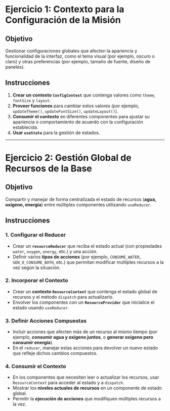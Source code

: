 # Ejercicio 1: Contexto para la Configuración de la Misión

## Objetivo  
Gestionar configuraciones globales que afecten la apariencia y funcionalidad de la interfaz, como el tema visual (por ejemplo, oscuro o claro) y otras preferencias (por ejemplo, tamaño de fuente, diseño de paneles).

## Instrucciones  
1. **Crear un contexto `ConfigContext`** que contenga valores como `theme`, `fontSize` y `layout`.
2. **Proveer funciones** para cambiar estos valores (por ejemplo, `updateTheme()`, `updateFontSize()`, `updateLayout()`).
3. **Consumir el contexto** en diferentes componentes para ajustar su apariencia o comportamiento de acuerdo con la configuración establecida.
4. **Usar `useState`** para la gestión de estados.

---

# Ejercicio 2: Gestión Global de Recursos de la Base

## Objetivo  
Compartir y manejar de forma centralizada el estado de recursos (**agua, oxígeno, energía**) entre múltiples componentes utilizando `useReducer`.

## Instrucciones  

### 1. Configurar el Reducer  
- Crear un **`resourceReducer`** que reciba el estado actual (con propiedades `water`, `oxygen`, `energy`, etc.) y una acción.  
- Definir varios **tipos de acciones** (por ejemplo, `CONSUME_WATER`, `GEN_O_CONSUME_BOTH`, etc.) que permitan modificar múltiples recursos a la vez según la situación.

### 2. Incorporar el Contexto  
- Crear un **contexto `ResourceContext`** que contenga el estado global de recursos y el método `dispatch` para actualizarlo.  
- Envolver los componentes con un **`ResourceProvider`** que inicialice el estado usando `useReducer`.

### 3. Definir Acciones Compuestas  
- Incluir acciones que afecten más de un recurso al mismo tiempo (por ejemplo, **consumir agua y oxígeno juntos**, o **generar oxígeno pero consumir energía**).  
- En el `reducer`, manejar estas acciones para devolver un nuevo estado que refleje dichos cambios compuestos.

### 4. Consumir el Contexto  
- En los componentes que necesiten leer o actualizar los recursos, usar `ResourceContext` para acceder al estado y a `dispatch`.  
- Mostrar los **niveles actuales de recursos** en un componente de estado global.  
- Permitir la **ejecución de acciones** que modifiquen múltiples recursos a la vez.
